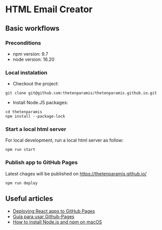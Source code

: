 # HTML Email Creator

## Basic workflows

### Preconditions

- npm version: 9.7
- node version: 16.20

### Local instalation

- Checkout the project:
```
git clone git@github.com:thetenparamis/thetenparamis.github.io.git 
```
- Install Node.JS packages:
```
cd thetenparamis
npm install --package-lock 
```

### Start a local html server
For local development, run a local html server as follow:
```
npm run start
```

### Publish app to GitHub Pages
Latest chages will be published on https://thetenparamis.github.io/
```
npm run deploy
```

## Useful articles

- [Deploying React apps to GitHub Pages](https://blog.logrocket.com/deploying-react-apps-github-pages/#what-is-github-pages)
- [Guía para usar Github-Pages](https://platzi.com/tutoriales/1548-react-2019/4065-guia-para-usar-github-pages-en-tus-proyectos-de-reactjs/)
- [How to install Node.js and npm on macOS](https://www.newline.co/@Adele/how-to-install-nodejs-and-npm-on-macos--22782681)